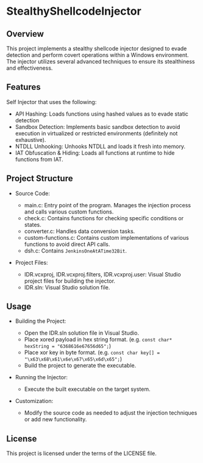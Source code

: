 # StealthyShellcodeInjector
## Overview
This project implements a stealthy shellcode injector designed to evade detection and perform covert operations within a Windows environment. The injector utilizes several advanced techniques to ensure its stealthiness and effectiveness.

## Features
Self Injector that uses the following:
- API Hashing: Loads functions using hashed values as to evade static detection
- Sandbox Detection: Implements basic sandbox detection to avoid execution in virtualized or restricted environments (definitely not exhaustive).
- NTDLL Unhooking: Unhooks NTDLL and loads it fresh into memory.
- IAT Obfuscation & Hiding: Loads all functions at runtime to hide functions from IAT.

## Project Structure
- Source Code:
  - main.c: Entry point of the program. Manages the injection process and calls various custom functions.
  - check.c: Contains functions for checking specific conditions or states.
  - converter.c: Handles data conversion tasks.
  - custom-functions.c: Contains custom implementations of various functions to avoid direct API calls.
  - dsh.c: Contains `JenkinsOneAtATime32Bit`.

- Project Files:
  - IDR.vcxproj, IDR.vcxproj.filters, IDR.vcxproj.user: Visual Studio project files for building the injector.
  - IDR.sln: Visual Studio solution file.

## Usage
- Building the Project:
  - Open the IDR.sln solution file in Visual Studio.
  - Place xored payload in hex string format. (e.g. `const char* hexString = "6368616e67656d65";`)
  - Place xor key in byte format. (e.g. `const char key[] = "\x63\x68\x61\x6e\x67\x65\x6d\x65";`) 
  - Build the project to generate the executable.

- Running the Injector:
  - Execute the built executable on the target system.

- Customization:
  - Modify the source code as needed to adjust the injection techniques or add new functionality.

## License

This project is licensed under the terms of the LICENSE file.
